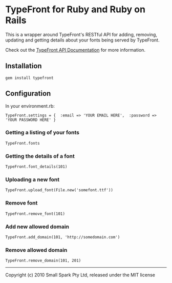 # TypeFront for Ruby and Ruby on Rails

This is a wrapper around TypeFront's RESTful API for adding, removing, updating and getting details about your fonts being served by TypeFront.

Check out the [TypeFront API Documentation](http://typefront.com/documentation) for more information.

## Installation

`gem install typefront`

## Configuration

In your environment.rb:

`TypeFront.settings = { 
  :email => 'YOUR EMAIL HERE', 
  :password => 'YOUR PASSWORD HERE'
}`

### Getting a listing of your fonts

`TypeFront.fonts`

### Getting the details of a font

`TypeFront.font_details(101)`

### Uploading a new font

`TypeFront.upload_font(File.new('somefont.ttf'))`

### Remove font

`TypeFront.remove_font(101)`

### Add new allowed domain

`TypeFront.add_domain(101, 'http://somedomain.com')`

### Remove allowed domain

`TypeFront.remove_domain(101, 201)`

---

Copyright (c) 2010 Small Spark Pty Ltd, released under the MIT license
